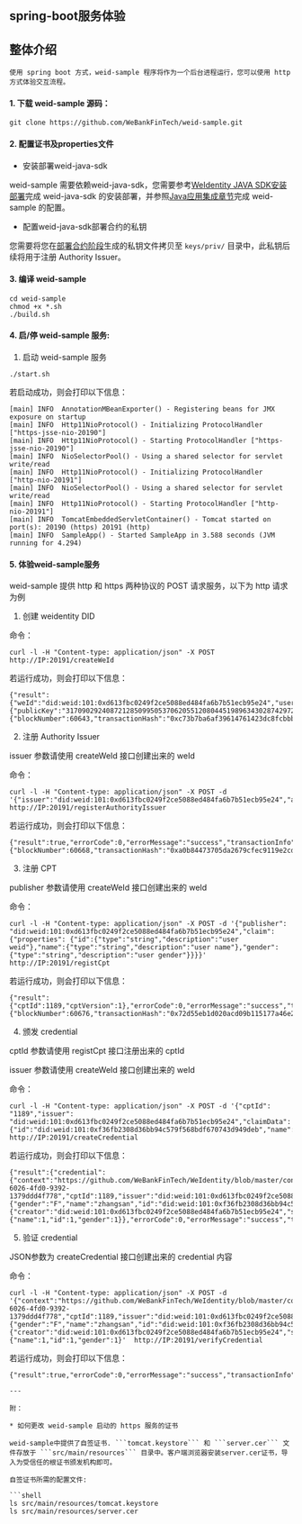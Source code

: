 ## spring-boot服务体验

## 整体介绍

    使用 spring boot 方式，weid-sample 程序将作为一个后台进程运行，您可以使用 http 方式体验交互流程。


#### 1. 下载 weid-sample 源码：

```shell
git clone https://github.com/WeBankFinTech/weid-sample.git

```

#### 2. 配置证书及properties文件

* 安装部署weid-java-sdk

 weid-sample 需要依赖weid-java-sdk，您需要参考[WeIdentity JAVA SDK安装部署](https://weidentity.readthedocs.io/zh_CN/latest/docs/weidentity-installation.html)完成 weid-java-sdk 的安装部署，并参照[Java应用集成章节](https://weidentity.readthedocs.io/zh_CN/latest/docs/weidentity-build-with-deploy.html#weid-java-sdk)完成 weid-sample 的配置。


* 配置weid-java-sdk部署合约的私钥

 您需要将您在[部署合约阶段](https://weidentity.readthedocs.io/zh_CN/latest/docs/weidentity-build-with-deploy.html#id7)生成的私钥文件拷贝至 `keys/priv/` 目录中，此私钥后续将用于注册 Authority Issuer。


#### 3. 编译 weid-sample

```shell
cd weid-sample
chmod +x *.sh
./build.sh
```

#### 4. 启/停 weid-sample 服务:

1. 启动 weid-sample 服务
```shell
./start.sh
```

若启动成功，则会打印以下信息：

```text
[main] INFO  AnnotationMBeanExporter() - Registering beans for JMX exposure on startup
[main] INFO  Http11NioProtocol() - Initializing ProtocolHandler ["https-jsse-nio-20190"]
[main] INFO  Http11NioProtocol() - Starting ProtocolHandler ["https-jsse-nio-20190"]
[main] INFO  NioSelectorPool() - Using a shared selector for servlet write/read
[main] INFO  Http11NioProtocol() - Initializing ProtocolHandler ["http-nio-20191"]
[main] INFO  NioSelectorPool() - Using a shared selector for servlet write/read
[main] INFO  Http11NioProtocol() - Starting ProtocolHandler ["http-nio-20191"]
[main] INFO  TomcatEmbeddedServletContainer() - Tomcat started on port(s): 20190 (https) 20191 (http)
[main] INFO  SampleApp() - Started SampleApp in 3.588 seconds (JVM running for 4.294)
```

#### 5. 体验weid-sample服务

weid-sample 提供 http 和 https 两种协议的 POST 请求服务，以下为 http 请求为例

1. 创建 weidentity DID

命令：
```shell
curl -l -H "Content-type: application/json" -X POST   http://IP:20191/createWeId
```

若运行成功，则会打印以下信息：

```text
{"result":{"weId":"did:weid:101:0xd613fbc0249f2ce5088ed484fa6b7b51ecb95e24","userWeIdPublicKey":{"publicKey":"3170902924087212850995053706205512080445198963430287429721846825598988998466716040533782467342119206581749393570668868631792331397183368695050591746049552"},"userWeIdPrivateKey":null},"errorCode":0,"errorMessage":"success","transactionInfo":{"blockNumber":60643,"transactionHash":"0xc73b7ba6af39614761423dc8fcbbbc7e5f24c82e8187bc467cf0398b4ce4330b","transactionIndex":0}}
```


2. 注册 Authority Issuer

issuer 参数请使用 createWeId 接口创建出来的 weId

命令：
```shell
curl -l -H "Content-type: application/json" -X POST -d '{"issuer":"did:weid:101:0xd613fbc0249f2ce5088ed484fa6b7b51ecb95e24","authorityName":"webank"}'  http://IP:20191/registerAuthorityIssuer
```

若运行成功，则会打印以下信息：

```text
{"result":true,"errorCode":0,"errorMessage":"success","transactionInfo":{"blockNumber":60668,"transactionHash":"0xa0b84473705da2679cfec9119e2cdef03175df0f1af676e0579d5809e4e8d6cd","transactionIndex":0}}
```

3. 注册 CPT

publisher 参数请使用 createWeId 接口创建出来的 weId

命令：
```shell
curl -l -H "Content-type: application/json" -X POST -d '{"publisher": "did:weid:101:0xd613fbc0249f2ce5088ed484fa6b7b51ecb95e24","claim": {"properties": {"id":{"type":"string","description":"user weid"},"name":{"type":"string","description":"user name"},"gender":{"type":"string","description":"user gender"}}}}' http://IP:20191/registCpt
```

若运行成功，则会打印以下信息：

```text
{"result":{"cptId":1189,"cptVersion":1},"errorCode":0,"errorMessage":"success","transactionInfo":{"blockNumber":60676,"transactionHash":"0x72d55eb1d020acd09b115177a46e230ffdb0177ab5dd74e16765d79338522093","transactionIndex":0}}
```

4. 颁发 credential

cptId 参数请使用 registCpt 接口注册出来的 cptId

issuer 参数请使用 createWeId 接口创建出来的 weId

命令：
```shell
curl -l -H "Content-type: application/json" -X POST -d '{"cptId": "1189","issuer": "did:weid:101:0xd613fbc0249f2ce5088ed484fa6b7b51ecb95e24","claimData": {"id":"did:weid:101:0xf36fb2308d36bb94c579f568bdf670743d949deb","name":"zhangsan","gender":"F"}}' http://IP:20191/createCredential
```

若运行成功，则会打印以下信息：

```text
{"result":{"credential":{"context":"https://github.com/WeBankFinTech/WeIdentity/blob/master/context/v1","id":"e4f4accd-6026-4fd0-9392-1379ddd4f778","cptId":1189,"issuer":"did:weid:101:0xd613fbc0249f2ce5088ed484fa6b7b51ecb95e24","issuanceDate":1564371227764,"expirationDate":1595475227763,"claim":{"gender":"F","name":"zhangsan","id":"did:weid:101:0xf36fb2308d36bb94c579f568bdf670743d949deb"},"proof":{"creator":"did:weid:101:0xd613fbc0249f2ce5088ed484fa6b7b51ecb95e24","signature":"G2kD4u4jrnmYbq/oVl9idmTEQzP3a0KEomHGJaVpWzhITIE+dDYSRMyF9TDy+jPANpYRJGg7pGnANM+QeJ9Ba00=","created":"1564371227764","type":"EcdsaSignature"},"signature":"G2kD4u4jrnmYbq/oVl9idmTEQzP3a0KEomHGJaVpWzhITIE+dDYSRMyF9TDy+jPANpYRJGg7pGnANM+QeJ9Ba00=","proofType":"EcdsaSignature"},"disclosure":{"name":1,"id":1,"gender":1}},"errorCode":0,"errorMessage":"success","transactionInfo":null}
```

5. 验证 credential

JSON参数为 createCredential 接口创建出来的 credential 内容

命令：
```shell
curl -l -H "Content-type: application/json" -X POST -d '{"context":"https://github.com/WeBankFinTech/WeIdentity/blob/master/context/v1","id":"e4f4accd-6026-4fd0-9392-1379ddd4f778","cptId":1189,"issuer":"did:weid:101:0xd613fbc0249f2ce5088ed484fa6b7b51ecb95e24","issuanceDate":1564371227764,"expirationDate":1595475227763,"claim":{"gender":"F","name":"zhangsan","id":"did:weid:101:0xf36fb2308d36bb94c579f568bdf670743d949deb"},"proof":{"creator":"did:weid:101:0xd613fbc0249f2ce5088ed484fa6b7b51ecb95e24","signature":"G2kD4u4jrnmYbq/oVl9idmTEQzP3a0KEomHGJaVpWzhITIE+dDYSRMyF9TDy+jPANpYRJGg7pGnANM+QeJ9Ba00=","created":"1564371227764","type":"EcdsaSignature"},"signature":"G2kD4u4jrnmYbq/oVl9idmTEQzP3a0KEomHGJaVpWzhITIE+dDYSRMyF9TDy+jPANpYRJGg7pGnANM+QeJ9Ba00=","proofType":"EcdsaSignature"},"disclosure":{"name":1,"id":1,"gender":1}'  http://IP:20191/verifyCredential
```

若运行成功，则会打印以下信息：

```text
{"result":true,"errorCode":0,"errorMessage":"success","transactionInfo":null}```

---

附：

* 如何更改 weid-sample 启动的 https 服务的证书

weid-sample中提供了自签证书. ```tomcat.keystore``` 和 ```server.cer``` 文件存放于 ```src/main/resources``` 目录中。客户端浏览器安装server.cer证书，导入为受信任的根证书颁发机构即可。

自签证书所需的配置文件:

```shell
ls src/main/resources/tomcat.keystore
ls src/main/resources/server.cer
```